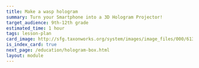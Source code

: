 ```yaml
---
title: Make a wasp hologram 
summary: Turn your Smartphone into a 3D Hologram Projector!
target_audience: 9th-12th grade
estimated_time: 1 hour
tags: lesson-plan 
card_image: http://sfg.taxonworks.org/system/images/image_files/000/613/889/medium/img_1_2.png
is_index_card: true
next_page: /education/hologram-box.html
layout: module
---
```



